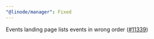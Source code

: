 ```yaml
---
"@linode/manager": Fixed
---
```


Events landing page lists events in wrong order ([#11339](https://github.com/linode/manager/pull/11339))
